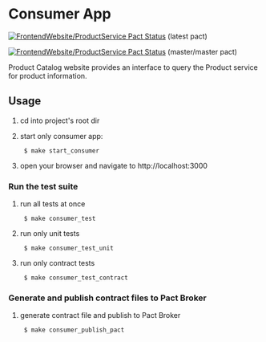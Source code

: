 # Consumer App

[![FrontendWebsite/ProductService Pact Status](https://telegacom.pact.dius.com.au/pacts/provider/ProductService/consumer/FrontendWebsite/latest/badge.svg?label=provider)](https://telegacom.pact.dius.com.au/pacts/provider/ProductService/consumer/FrontendWebsite/latest) (latest pact)

[![FrontendWebsite/ProductService Pact Status](https://telegacom.pact.dius.com.au/matrix/provider/ProductService/latest/master/consumer/FrontendWebsite/latest/master/badge.svg?label=provider)](https://telegacom.pact.dius.com.au/pacts/provider/ProductService/consumer/FrontendWebsite/latest/master) (master/master pact)

Product Catalog website provides an interface to query the Product service for product information.

## Usage

1. cd into project's root dir

1. start only consumer app:

        $ make start_consumer

1. open your browser and navigate to http://localhost:3000


### Run the test suite

1. run all tests at once

        $ make consumer_test

1. run only unit tests

        $ make consumer_test_unit

1. run only contract tests

        $ make consumer_test_contract


### Generate and publish contract files to Pact Broker

1. generate contract file and publish to Pact Broker

        $ make consumer_publish_pact
